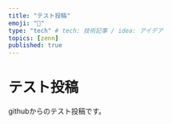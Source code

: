 ```yaml
---
title: "テスト投稿"
emoji: "🙆"
type: "tech" # tech: 技術記事 / idea: アイデア
topics: [zenn]
published: true
---
```



# テスト投稿

githubからのテスト投稿です。
